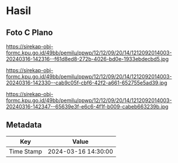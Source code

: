 # Hasil

## Foto C Plano

https://sirekap-obj-formc.kpu.go.id/49bb/pemilu/ppwp/12/12/09/20/14/1212092014003-20240316-142316--f61d8ed8-272b-4026-bd0e-1933ebdecbd5.jpg

https://sirekap-obj-formc.kpu.go.id/49bb/pemilu/ppwp/12/12/09/20/14/1212092014003-20240316-142330--cab9c05f-cbf6-42f2-a661-652755e5ad39.jpg

https://sirekap-obj-formc.kpu.go.id/49bb/pemilu/ppwp/12/12/09/20/14/1212092014003-20240316-142347--65639e3f-e6c6-4f1f-b009-cabeb663239b.jpg


## Metadata

| Key        | Value               |
| ---------- | ------------------- |
| Time Stamp | 2024-03-16 14:30:00 |




